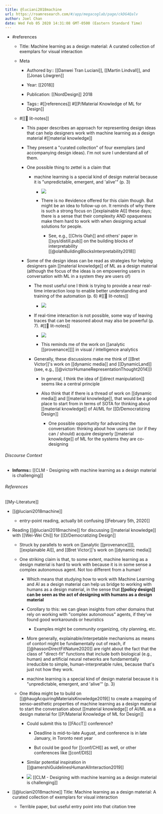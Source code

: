 ```yaml
---
title: @luciani2018machine
url: https://roamresearch.com/#/app/megacoglab/page/ckDG4Qalv
author: Joel Chan
date: Wed Feb 05 2020 14:31:08 GMT-0500 (Eastern Standard Time)
---
```


- #references

    - Title: Machine learning as a design material: A curated collection of exemplars for visual interaction

    - Meta

        - Authored by:: [[Danwei Tran Luciani]], [[Martin Lindvall]], and [[Jonas Löwgren]]

        - Year: [[2018]]

        - Publication: [[NordDesign]] 2018

        - Tags:: #[[references]] #[[P/Material Knowledge of ML for Design]]

    - #[[📝 lit-notes]]

        - This paper describes an approach for representing design ideas that can help designers work with machine learning as a design material #[[material knowledge]]

        - They present a "curated collection" of four exemplars (and accompanying design ideas). I'm not sure I understand all of them.

        - One possible thing to zettel is a claim that

            - machine learning is a special kind of design material because it is "unpredictable, emergent, and 'alive'" (p. 3)

                - ![](https://firebasestorage.googleapis.com/v0/b/firescript-577a2.appspot.com/o/imgs%2Fapp%2Fmegacoglab%2FJ-0vGmhEN4?alt=media&token=3321e436-731a-42f8-b149-1ca5aceb6fff)

                - There is no #evidence offered for this claim though. But might be an idea to follow-up on. It reminds of why there is such a strong focus on [[explainable AI]] these days; there is a sense that their complexity AND opaqueness make them hard to work with when designing actual solutions for people.

                    - See, e.g., [[Chris Olah]] and others' paper in [[sys/distill.pub]] on the building blocks of interpretability [[@olahBuildingBlocksInterpretability2018]]

        - Some of the design ideas can be read as strategies for helping designers gain [[material knowledge]] of ML as a design material (although the focus of the ideas is on empowering users in conversation with ML in a system they are users of)

            - The most useful one I think is trying to provide a near real-time interaction loop to enable better understanding and training of the automation (p. 6) #[[📝 lit-notes]]

                - ![](https://firebasestorage.googleapis.com/v0/b/firescript-577a2.appspot.com/o/imgs%2Fapp%2Fmegacoglab%2FBeRMSeaK3F?alt=media&token=d9973df2-e1b5-46d9-8551-b22b2e4c2c39)

            - If real-time interaction is not possible, some way of leaving traces that can be reasoned about may also be powerful (p. 7). #[[📝 lit-notes]]

                - ![](https://firebasestorage.googleapis.com/v0/b/firescript-577a2.appspot.com/o/imgs%2Fapp%2Fmegacoglab%2FxTfMo036jR?alt=media&token=63ed9683-b9b4-4b5a-bd8f-b2f54acbcf8c)

                - This reminds me of the work on [[analytic [[provenance]]]] in visual / intelligence analytics

            - Generally, these discussions make me think of [[Bret Victor]]'s work on [[dynamic media]] and [[DynamicLand]] (see, e.g., [[@victorHumaneRepresentationThought2014]])

                - In general, I think the idea of [[direct manipulation]] seems like a central principle

                - Also think that if there is a thread of work on [[dynamic media]] and [[material knowledge]], that would be a good place to start from in terms of SOTA for thinking about [[material knowledge]] of AI/ML for [[D/Democratizing Design]]

                    - One possible opportunity for advancing the conversation: thinking about how users can (or if they can / should) acquire designerly [[material knowledge]] of ML for the systems they are co-designing

###### Discourse Context

- **Informs::** [[CLM - Designing with machine learning as a design material is challenging]]

###### References

[[My-Literature]]

- [[@luciani2018machine]]

    - entry-point reading, actually bit confusing
[[February 5th, 2020]]

- Reading [[@luciani2018machine]] for discussing [[material knowledge]] with [[Wei-Wei Chi]] for [[D/Democratizing Design]]

    - Struck by parallels to work on [[analytic [[provenance]]]], [[explainable AI]], and [[Bret Victor]]'s work on [[dynamic media]]

    - One striking claim is that, to some extent, machine learning as a design material is hard to work with because it is in some sense a complex autonomous agent. Not too different from a human!

        - Which means that studying how to work with Machine Learning and AI as a design material can help us bridge to working with humans as a design material, in the sense that **[[policy design]] can be seen as the act of designing with humans as a design material**

        - Corollary to this: we can glean insights from other domains that rely on working with "complex autonomous" agents, if they've found good workarounds or heuristics

            - Examples might be community organizing, city planning, etc.

        - More generally, explainable/interpetable mechanisms as means of contorl might be fundamentally out of reach, if [[@hassonDirectFitNature2020]] are right about the fact that the class of "direct-fit" functions that include both biological (e.g., human) and artificial neural networks are fundamentally irreducible to simple, human-interpretable rules, because that's just not how they work.

        - machine learning is a special kind of design material because it is "unpredictable, emergent, and 'alive'" (p. 3)

    - One #idea might be to build on [[@haugAcquiringMaterialsKnowledge2019]] to create a mapping of senso-aesthetic properties of machine learning as a design material to start the conversation about [[material knowledge]] of AI/ML as a design material for [[P/Material Knowledge of ML for Design]]

        - Could submit this to [[FAccT]] conference?

            - Deadline is mid-to-late August, and conference is in late January, in Toronto next year

            - But could be good for [[conf/CHI]] as well, or other conferences like [[conf/DIS]]

        - Similar potential inspiration in [[@amershiGuidelinesHumanAIInteraction2019]]

        - ![](https://firebasestorage.googleapis.com/v0/b/firescript-577a2.appspot.com/o/imgs%2Fapp%2Fmegacoglab%2FABJ47oKJTV?alt=media&token=e25fb8d3-99ec-4fac-bda3-db29694bc801)
[[CLM - Designing with machine learning as a design material is challenging]]

- [[@luciani2018machine]] Title: Machine learning as a design material: A curated collection of exemplars for visual interaction

    - Terrible paper, but useful entry point into that citation tree
